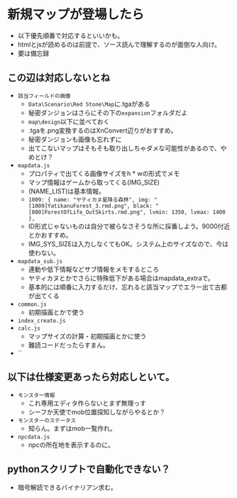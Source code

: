 # 新規マップが登場したら

* 以下優先順番で対応するといいかも。
* htmlとjsが読めるのは前提で、ソース読んで理解するのが面倒な人向け。
* 要は備忘録

## この辺は対応しないとね
- `該当フィールドの画像`
  - `Data\Scenario\Red Stone\Map`に.tgaがある
  - 秘密ダンジョンはさらにその下の`expansion`フォルダだよ
  - `map\design`以下に並べておく
  - .tgaを.png変換するのはXnConvert辺りがおすすめ。
  - 秘密ダンジョンも画像も忘れずに
  - 出てこないマップはそもそも取り出しちゃダメな可能性があるので、やめとけ？
- `mapdata.js`
  - プロパティで出てくる画像サイズをh * wの形式でメモ
  - マップ情報はゲームから取ってくる(IMG_SIZE)
  - (NAME_LIST)は基本情報。
  - `1009: { name: "ヤティカヌ星降る森林", img: "[1009]YatikanuForest_3.rmd.png", black: "[880]ForestOfLife_OutSkirts.rmd.png", lvmin: 1350, lvmax: 1400 },`
  - ID形式じゃないものは自分で被らなさそうな所に採番しよう。9000付近とかおすすめ。
  - IMG_SYS_SIZEは入力しなくてもOK。システム上のサイズなので、今は使わない。
- `mapdata_sub.js`
  - 連動や低下情報などサブ情報をメモするところ
  - ヤティカヌとかでさらに特殊低下がある場合はmapdata_extraで。
  - 基本的には順番に入力するだけ、忘れると該当マップでエラー出て古都が出てくる
- `common.js`
  - 初期描画とかで使う
- `index_create.js`
- `calc.js`
  - マップサイズの計算・初期描画とかに使う
  - 難読コードだったらすまん。
- ``
## 以下は仕様変更あったら対応しといて。
- `モンスター情報`
  - これ専用エディタ作らないとまず無理っす
  - シーフか天使でmob位置探知しながらやるとか？
- `モンスターのステータス`
  - 知らん。まずはmob一覧作れ。
- `npcdata.js`
   - npcの所在地を表示するのに。

## pythonスクリプトで自動化できない？
- 暗号解読できるバイナリアン求む。


